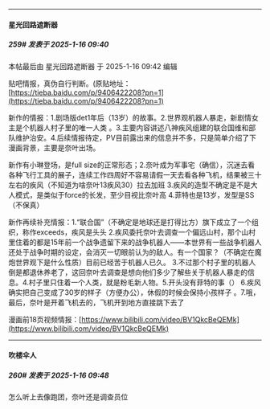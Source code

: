 ﻿
*****

####  星光回路遮断器  
##### 259#       发表于 2025-1-16 09:40

 本帖最后由 星光回路遮断器 于 2025-1-16 09:42 编辑 

贴吧情报，真伪自行判断。(原贴地址：[https://tieba.baidu.com/p/9406422208?pn=1](https://tieba.baidu.com/p/9406422208?pn=1)

新作的情报：1.剧场版det1年后（13岁）的故事。2.世界观机器人暴走，新剧情女主是个机器人村子里的唯一人类 。3.主要内容讲述八神疾风组建的联合国维和部队维护治安。4.后续情报待定，PV目前露出来的信息并不多，只是简单介绍了下漫画背景，主要是奈叶出场。

新作有小琳登场，是full size的正常形态；2.奈叶成为军事宅（确信），沉迷去看各种飞行工具的展子，连续工作四周好不容易请假一天去看各种飞机，结果被三十左右的疾风（不知道为啥奈叶13疾风30）拉去加班 3.疾风的造型不确定是不是大人模式，是类似于force的长发，至少目视比奈叶高 4.菲特也是13岁，发型是SS（不保真）

新作再续补充情报：1.“联合国”（不确定是地球还是打得比方）旗下成立了一个组织，称作exceeds，疾风是头头 2.疾风委托奈叶去调查一个偏远山村，那个山村里住着的都是15年前一个战争遗留下来的战争机器人——本世界有一些战争机器人还处于战争时期的设定，会消灭一切眼前认为的敌人。有一个国家？（不确定在魔炮世界观下是什么性质）目前已经苦于机器人已久。 3.不过那个村子里的机器人倒是都退休养老了，这回奈叶去调查是想向他们多少了解些关于机器人暴走的信息。4.村子里只住着一个人类，就是粉毛新人物。5.开头没有菲特的事（） 6.疾风确实把自己变成了30岁的样子（方便办公），休假的时候会保持小孩样子 。7.哦，最后，奈叶是开着飞机去的，飞机开到地方直接跳下去了

漫画前18页视频情报：[https://www.bilibili.com/video/BV1QkcBeQEMk](https://www.bilibili.com/video/BV1QkcBeQEMk)


*****

####  吹楼伞人  
##### 260#       发表于 2025-1-16 09:48

怎么听上去像跑团，奈叶还是调查员位

